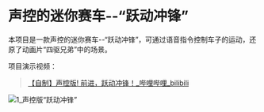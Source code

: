 # 声控的迷你赛车--“跃动冲锋”
本项目是一款声控的迷你赛车--“跃动冲锋”，可通过语音指令控制车子的运动，还原了动画片“四驱兄弟”中的场景。

项目演示视频：

> [【自制】声控版! 前进，跃动冲锋！_哔哩哔哩_bilibili](https://www.bilibili.com/video/BV11g4y1879b)

![1_声控版“跃动冲锋”](https://jingyang1124.oss-cn-shanghai.aliyuncs.com/img/DIY_Project/Acoustic-controlled-Mini-Racer/img/1_%E5%A3%B0%E6%8E%A7%E7%89%88%E2%80%9C%E8%B7%83%E5%8A%A8%E5%86%B2%E9%94%8B%E2%80%9D.jpg)

